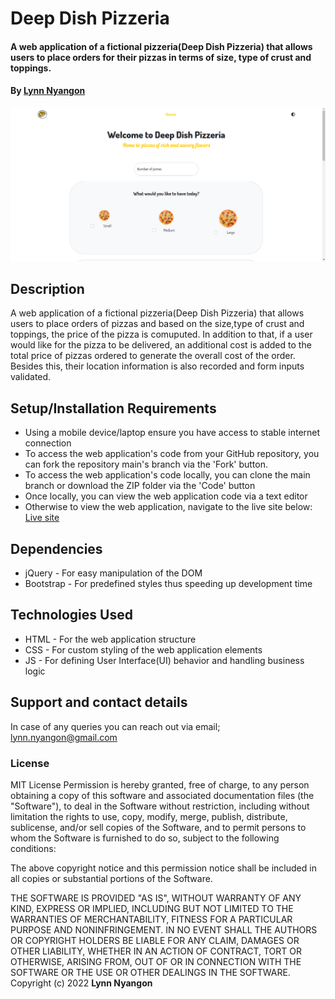 # Deep Dish Pizzeria
#### A web application of a fictional pizzeria(Deep Dish Pizzeria) that allows users to place orders for their pizzas in terms of size, type of crust and toppings.
#### By **[Lynn Nyangon](https://github.com/AnnaL001)**
![An image of the web application](./images/webapp.png)
## Description
A web application of a fictional pizzeria(Deep Dish Pizzeria) that allows users to place orders of pizzas and based on the size,type of crust and toppings, the price of the pizza is comuputed. In addition to that, if a user would like for the pizza to be delivered, an additional cost is added to the total price of pizzas ordered to generate the overall cost of the order. Besides this, their location information is also recorded and form inputs validated.
## Setup/Installation Requirements
* Using a mobile device/laptop ensure you have access to stable internet connection
* To access the web application's code from your GitHub repository, you can fork the repository main's branch via the 'Fork' button.
* To access the web application's code locally, you can clone the main branch or download the ZIP folder via the 'Code' button
* Once locally, you can view the web application code via a text editor
* Otherwise to view the web application, navigate to the live site below: <br>
  [Live site](https://annal001.github.io/deep-dish-pizzeria/)
## Dependencies
* jQuery - For easy manipulation of the DOM
* Bootstrap - For predefined styles thus speeding up development time
## Technologies Used
* HTML - For the web application structure
* CSS - For custom styling of the web application elements
* JS - For defining User Interface(UI) behavior and handling business logic
## Support and contact details
In case of any queries you can reach out via email; lynn.nyangon@gmail.com
### License
MIT License
Permission is hereby granted, free of charge, to any person obtaining a copy
of this software and associated documentation files (the "Software"), to deal
in the Software without restriction, including without limitation the rights
to use, copy, modify, merge, publish, distribute, sublicense, and/or sell
copies of the Software, and to permit persons to whom the Software is
furnished to do so, subject to the following conditions:

The above copyright notice and this permission notice shall be included in all
copies or substantial portions of the Software.

THE SOFTWARE IS PROVIDED "AS IS", WITHOUT WARRANTY OF ANY KIND, EXPRESS OR
IMPLIED, INCLUDING BUT NOT LIMITED TO THE WARRANTIES OF MERCHANTABILITY,
FITNESS FOR A PARTICULAR PURPOSE AND NONINFRINGEMENT. IN NO EVENT SHALL THE
AUTHORS OR COPYRIGHT HOLDERS BE LIABLE FOR ANY CLAIM, DAMAGES OR OTHER
LIABILITY, WHETHER IN AN ACTION OF CONTRACT, TORT OR OTHERWISE, ARISING FROM,
OUT OF OR IN CONNECTION WITH THE SOFTWARE OR THE USE OR OTHER DEALINGS IN THE
SOFTWARE.<br>
Copyright (c) 2022 **Lynn Nyangon**
